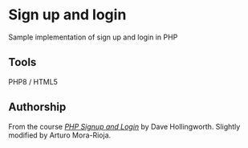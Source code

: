 # Sign up and login
Sample implementation of sign up and login in PHP

## Tools
PHP8 / HTML5

## Authorship
From the course <em>[PHP Signup and Login](https://www.youtube.com/playlist?list=PLFbnPuoQkKsecy8YatFtdcQ2epiakgbrd)</em> by Dave Hollingworth.
Slightly modified by Arturo Mora-Rioja.